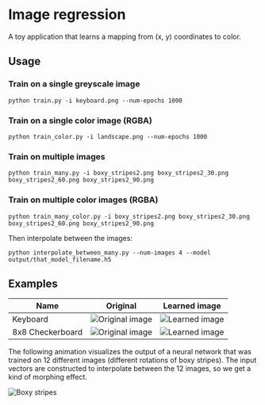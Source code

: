 # Image regression

A toy application that learns a mapping from (x, y) coordinates to color.

## Usage

### Train on a single greyscale image
`python train.py -i keyboard.png --num-epochs 1000`

### Train on a single color image (RGBA)
`python train_color.py -i landscape.png --num-epochs 1000`

### Train on multiple images
`python train_many.py -i boxy_stripes2.png boxy_stripes2_30.png boxy_stripes2_60.png boxy_stripes2_90.png`

### Train on multiple color images (RGBA)
`python train_many_color.py -i boxy_stripes2.png boxy_stripes2_30.png boxy_stripes2_60.png boxy_stripes2_90.png`

Then interpolate between the images:

`python interpolate_between_many.py --num-images 4 --model output/that_model_filename.h5`

## Examples

| Name | Original | Learned image |
| ---- | -------- | ------------- |
| Keyboard | ![Original image](keyboard.png) | ![Learned image](keyboard-learned.gif) |
| 8x8 Checkerboard | ![Original image](chess.png) | ![Learned image](chess-learned.gif) |

The following animation visualizes the output of a neural network that was trained on 12 different images (different rotations of boxy stripes). The input vectors are constructed to interpolate between the 12 images, so we get a kind of morphing effect.

![Boxy stripes](boxy_stripes_interpolation.gif)
